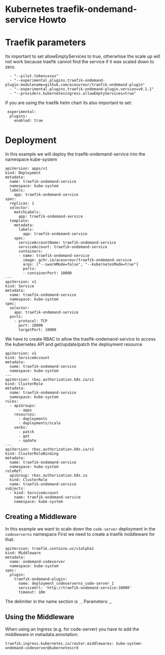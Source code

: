 # Kubernetes traefik-ondemand-service Howto

# Traefik parameters

Its important to set allowEmptyServices to true, otherwhise the scale up will
not work because traefik cannot find the service if it was scaled down to zero.

      - "--pilot.token=xxxx"
      - "--experimental.plugins.traefik-ondemand-plugin.modulename=github.com/acouvreur/traefik-ondemand-plugin"
      - "--experimental.plugins.traefik-ondemand-plugin.version=v0.1.1"
      - "--providers.kubernetesingress.allowEmptyServices=true"

 If you are using the traefik helm chart its also important to set:

     experimental:
      plugins:
        enabled: true

# Deployment

In this example we will deploy the traefik-ondemand-service into the namespace kube-system

    apiVersion: apps/v1
    kind: Deployment
    metadata:
      name: traefik-ondemand-service
      namespace: kube-system
      labels:
        app: traefik-ondemand-service
    spec:
      replicas: 1
      selector:
        matchLabels:
          app: traefik-ondemand-service
      template:
        metadata:
          labels:
            app: traefik-ondemand-service
        spec:
          serviceAccountName: traefik-ondemand-service
          serviceAccount: traefik-ondemand-service
          containers:
          - name: traefik-ondemand-service
            image: gchr.io/acouvreur/traefik-ondemand-service
            args: ["--swarmMode=false", "--kubernetesMode=true"]
            ports:
            - containerPort: 10000
    ---
    apiVersion: v1
    kind: Service
    metadata:
      name: traefik-ondemand-service
      namespace: kube-system
    spec:
      selector:
        app: traefik-ondemand-service
      ports:
        - protocol: TCP
          port: 10000
          targetPort: 10000

We have to create RBAC to allow the traefik-ondemand-service to access the kubernetes API and get/update/patch the deployment resource

    apiVersion: v1
    kind: ServiceAccount
    metadata:
      name: traefik-ondemand-service
      namespace: kube-system
    ---
    apiVersion: rbac.authorization.k8s.io/v1
    kind: ClusterRole
    metadata:
      name: traefik-ondemand-service
      namespace: kube-system
    rules:
      - apiGroups:
          - apps
        resources:
          - deployments
          - deployments/scale
        verbs:
          - patch
          - get
          - update
    ---
    apiVersion: rbac.authorization.k8s.io/v1
    kind: ClusterRoleBinding
    metadata:
      name: traefik-ondemand-service
      namespace: kube-system
    roleRef:
      apiGroup: rbac.authorization.k8s.io
      kind: ClusterRole
      name: traefik-ondemand-service
    subjects:
      - kind: ServiceAccount
        name: traefik-ondemand-service
        namespace: kube-system

## Creating a Middleware

In this example we want to scale down the `code-server` deployment in the `codeserverns` namespace
First we need to create a traefik middleware for that:

    apiVersion: traefik.containo.us/v1alpha1
    kind: Middleware
    metadata:
      name: ondemand-codeserver
      namespace: kube-system
    spec:
      plugin:
        traefik-ondemand-plugin:
          name: deployment_codeserverns_code-server_1
          serviceUrl: 'http://traefik-ondemand-service:10000'
          timeout: 10m

The delimiter in the name section is `_`. Parameters:   <KIND>_<NAMESPACE>_<NAME>_<REPLICACOUNT>

## Using the Middleware

When using an Ingress (e.g. for code-server) you have to add the middleware in metadata.annotation:

    traefik.ingress.kubernetes.io/router.middlewares: kube-system-ondemand-codeserver@kubernetescrd
